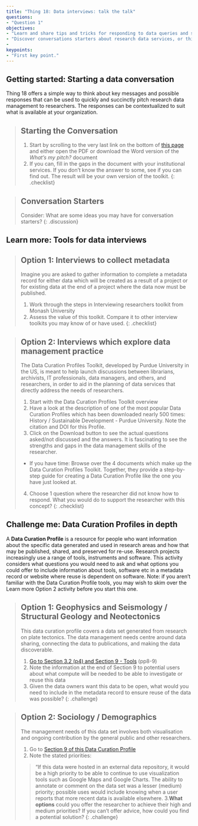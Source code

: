 ```yaml
---
title: "Thing 18: Data interviews: talk the talk"
questions:
- "Question 1"
objectives:
- "Learn and share tips and tricks for responding to data queries and starting a data conversation."
- "Discover conversations starters about research data services, or think about how interviews uncover vital information useful for data planning"
-
keypoints:
- "First key point."
---
```


## Getting started:  Starting a data conversation

Thing 18 offers a simple way to think about key messages and possible responses that can be used to quickly and succinctly pitch research data management to researchers. The responses can be contextualized to suit what is available at your organization.

>## Starting the Conversation
>1. Start by scrolling to the very last link on the bottom of [this page](http://www.ands.org.au/working-with-data/data-management/overview/data-management-skills/information-specialists-and-data-librarian-skills) and either open the PDF or download the Word version of the *What’s my pitch?* document
>2. If you can, fill in the gaps in the document with your institutional services.  If you don’t know the answer to some, see if you can find out. The result will be your own version of the toolkit.
{: .checklist}

> ## Conversation Starters
> Consider: What are some ideas you may have for conversation starters?
{: .discussion}

## Learn more: Tools for data interviews


>## Option 1: Interviews to collect metadata
>Imagine you are asked to gather information to complete a metadata record for either data which will be created as a result of a project or for existing data at the end of a project where the data now must be published.
>
>1. Work through the steps in Interviewing researchers toolkit from Monash University
>2. Assess the value of this toolkit. Compare it to other interview toolkits you may know of or have used.
{: .checklist}


>## Option 2: Interviews which explore data management practice
>
>The Data Curation Profiles Toolkit, developed by Purdue University in the US, is meant to help launch discussions between librarians, archivists, IT professionals, data managers, and others, and researchers, in order to aid in the planning of data services that directly address the needs of researchers.
>1. Start with the Data Curation Profiles Toolkit overview
>2. Have a look at the description of one of the most popular Data Curation Profiles which has been downloaded nearly 500 times: History / Sustainable Development - Purdue University. Note the citation and DOI for this Profile.
>3. Click on the Download button to see the actual questions asked/not discussed and the answers. It is fascinating to see the strengths and gaps in the data management skills of the researcher.
>  - If you have time: Browse over the 4 documents which make up the Data Curation Profiles Toolkit. Together, they provide a step-by-step guide for creating a Data Curation Profile like the one you have just looked at.
> 4. Choose 1 question where the researcher did not know how to respond.  What you would do to support the researcher with this concept?
{: .checklist}



## Challenge me: Data Curation Profiles in depth

A **Data Curation Profile** is a resource for people who want information about the specific data generated and used in research areas and how that may be published, shared, and preserved for re-use. Research projects increasingly use a range of tools, instruments and software. This activity considers what questions you would need to ask and what options you could offer to include information about tools, software etc in a metadata record or website where reuse is dependent on software.
Note: if you aren’t familiar with the Data Curation Profile tools, you may wish to skim over the Learn more Option 2 activity before you start this one.

>## Option 1: Geophysics and Seismology / Structural Geology and Neotectonics
>
>This data curation profile covers a data set generated from research on plate tectonics. The data management needs centre around data sharing, connecting the data to publications, and making the data discoverable.
>1. [Go to Section 3.2 (p4) and Section 9 - Tools](http://docs.lib.purdue.edu/cgi/viewcontent.cgi?article=1027&context=dcp) (pp8-9)
>2. Note the information at the end of Section 9 to potential users about what compute will be needed to be able to investigate or reuse this data
> 2. Given the data owners want this data to be open, what would you need to include in the metadata record to ensure reuse of the data was possible?
{: .challenge}
  
> ## Option 2: Sociology / Demographics
>The management needs of this data set involves both visualisation and ongoing contribution by the general public and other researchers.
>1. Go to [Section 9 of this Data Curation Profile](http://docs.lib.purdue.edu/cgi/viewcontent.cgi?article=1026&context=dcp)
>2. Note the stated priorities:
>> “If this data were hosted in an external data repository, it would be a high priority to be able to continue to use visualization tools such as Google Maps and Google Charts. The ability to annotate or comment on the data set was a lesser (medium) priority; possible uses would include knowing when a user reports that more recent data is available elsewhere.
>3.**What options** could you offer the researcher to achieve their high and medium priorities? If you can’t offer advice, how could you find a potential solution?
{: .challenge}
